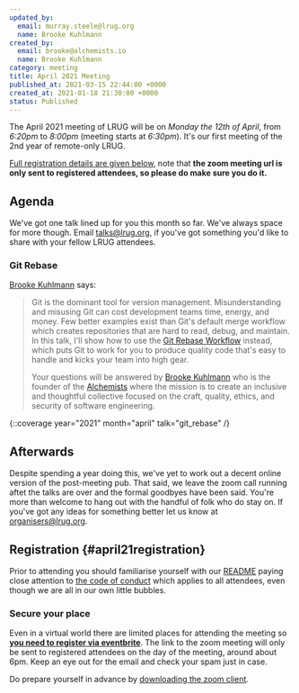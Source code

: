 ```yaml
---
updated_by:
  email: murray.steele@lrug.org
  name: Brooke Kuhlmann
created_by:
  email: brooke@alchemists.io
  name: Brooke Kuhlmann
category: meeting
title: April 2021 Meeting
published_at: 2021-03-15 22:44:00 +0000
created_at: 2021-01-18 21:30:00 +0000
status: Published
---
```


The April 2021 meeting of LRUG will be on *Monday the 12th of April*,
from _6:20pm_ to _8:00pm_ (meeting starts at _6:30pm_).  It's our first
meeting of the 2nd year of remote-only LRUG.

[Full registration details are given below](#april21registration), note
that **the zoom meeting url is only sent to registered attendees, so
please do make sure you do it.**

## Agenda

We've got one talk lined up for you this month so far.  We've always space
for more though.  Email [talks@lrug.org](mailto:talks@lrug.org), if you've
got something you'd like to share with your fellow LRUG attendees.

### Git Rebase

[Brooke Kuhlmann](https://www.alchemists.io) says:

> Git is the dominant tool for version management. Misunderstanding and
> misusing Git can cost development teams time, energy, and money. Few
> better examples exist than Git's default merge workflow which creates
> repositories that are hard to read, debug, and maintain. In this
> talk, I'll show how to use the [Git Rebase
> Workflow](https://www.alchemists.io/articles/git_rebase) instead,
> which puts Git to work for you to produce quality code that's easy to
> handle and kicks your team into high gear.
>
> Your questions will be answered by [Brooke
> Kuhlmann](https://www.alchemists.io/team/brooke_kuhlmann) who is the
> founder of the [Alchemists](https://www.alchemists.io) where the
> mission is to create an inclusive and thoughtful collective focused
> on the craft, quality, ethics, and security of software engineering.

{::coverage year="2021" month="april" talk="git_rebase" /}

## Afterwards

Despite spending a year doing this, we've yet to work out a decent online
version of the post-meeting pub.  That said, we leave the zoom call
running aftet the talks are over and the formal goodbyes have been said.
You're more than welcome to hang out with the handful of folk who do stay
on.  If you've got any ideas for something better let us know at
[organisers@lrug.org](mailto:organisers@lrug.org).

## Registration {#april21registration}

Prior to attending you should familiarise yourself with our
[README](http://readme.lrug.org/) paying close attention to [the code of
conduct](http://readme.lrug.org/#code-of-conduct) which applies to all
attendees, even though we are all in our own little bubbles.

### Secure your place

Even in a virtual world there are limited places for attending the
meeting so **[you need to register via eventbrite][april2021-eventbrite]**.
The link to the zoom meeting will only be sent to registered attendees on
the day of the meeting, around about 6pm. Keep an eye out for the email
and check your spam just in case.

Do prepare yourself in advance by [downloading the zoom
client](https://zoom.us/support/download).

[april2021-eventbrite]: https://www.eventbrite.com/e/lrug-april-2021-tickets-146500616287
